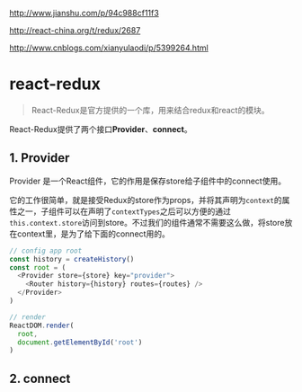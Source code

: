 http://www.jianshu.com/p/94c988cf11f3

http://react-china.org/t/redux/2687

http://www.cnblogs.com/xianyulaodi/p/5399264.html

# react-redux

> React-Redux是官方提供的一个库，用来结合redux和react的模块。


React-Redux提供了两个接口**Provider**、**connect**。

## 1. Provider

Provider 是一个React组件，它的作用是保存store给子组件中的connect使用。

它的工作很简单，就是接受Redux的store作为props，并将其声明为`context`的属性之一，子组件可以在声明了`contextTypes`之后可以方便的通过`this.context.store`访问到store。不过我们的组件通常不需要这么做，将store放在context里，是为了给下面的connect用的。


```javascript
// config app root
const history = createHistory()
const root = (
  <Provider store={store} key="provider">
    <Router history={history} routes={routes} />
  </Provider>
)

// render
ReactDOM.render(
  root,
  document.getElementById('root')
)
```

## 2. connect



